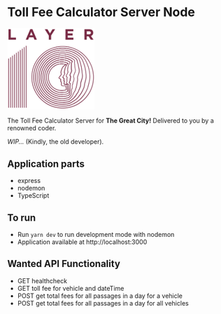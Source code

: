 # Toll Fee Calculator Server Node

<img alt="" src="./assets/layer_10_logo.svg" width="200">

The Toll Fee Calculator Server for **The Great City!** Delivered to you by a renowned coder.

*WIP...* (Kindly, the old developer).

## Application parts

- express
- nodemon
- TypeScript

## To run
- Run `yarn dev` to run development mode with nodemon
- Application available at http://localhost:3000

## Wanted API Functionality
- GET healthcheck
- GET toll fee for vehicle and dateTime
- POST get total fees for all passages in a day for a vehicle
- POST get total fees for all passages in a day for all vehicles